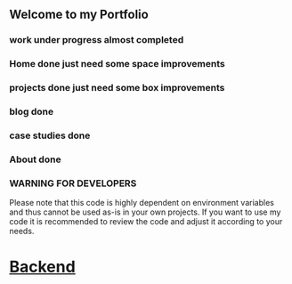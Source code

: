 ## Welcome to my Portfolio

### work under progress almost completed

### Home done just need some space improvements
### projects done just need some box improvements
### blog done 
### case studies done
### About done

### WARNING FOR DEVELOPERS
Please note that this code is highly dependent on environment variables and thus cannot be used as-is in your own projects. If you want to use my code it is recommended to review the code and adjust it according to your needs.
# [Backend](https://github.com/AjayShukla007?tab=repositories)